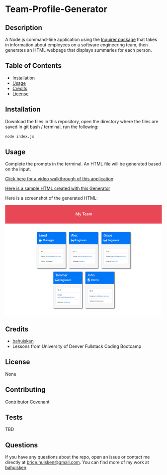 # Team-Profile-Generator

## Description

A Node.js command-line application using the [Inquirer package](https://www.npmjs.com/package/inquirer) that takes in information about employees on a software engineering team, then generates an HTML webpage that displays summaries for each person.

## Table of Contents

* [Installation](#installation)
* [Usage](#usage)
* [Credits](#credits)
* [License](#license)

## Installation

Download the files in this repository, open the directory where the files are saved in git bash / terminal, run the following:

```bash
node index.js
```

## Usage

Complete the prompts in the terminal. An HTML file will be generated based on the input. 

[Click here for a video walkthrough of this application](TBD)

[Here is a sample HTML created with this Generator](TBD)

Here is a screenshot of the generated HTML:

![Screenshot](./assets/images/10-object-oriented-programming-homework-demo.png)



## Credits

* [bahuisken](https://github.com/bahuisken/)
* Lessons from University of Denver Fullstack Coding Bootcamp

## License

None

## Contributing

[Contributor Covenant](https://www.contributor-covenant.org/)

## Tests

TBD

## Questions

If you have any questions about the repo, open an issue or contact me directly at [brice.huisken@gmail.com](mailto:brice.huisken@gmail.com). You can find more of my work at [bahuisken](https://github.com/bahuisken/)